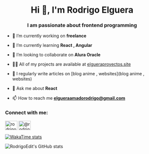 <h1 align="center">Hi 👋, I'm Rodrigo Elguera</h1>
<h3 align="center">I am passionate about frontend programming</h3>

- 🔭 I’m currently working on **freelance**

- 🌱 I’m currently learning **React , Angular**

- 👯 I’m looking to collaborate on **Alura Oracle**

- 👨‍💻 All of my projects are available at [elgueraproyectos.site](elgueraproyectos.site)

- 📝 I regularly write articles on [blog anime , websites](blog anime , websites)

- 💬 Ask me about **React**

- 📫 How to reach me **elgueraamadorodrigo@gmail.com**

<h3 align="left">Connect with me:</h3>
<p align="left">
<a href="https://fb.com/rodrigo elguera amado" target="blank"><img align="center" src="https://raw.githubusercontent.com/rahuldkjain/github-profile-readme-generator/master/src/images/icons/Social/facebook.svg" alt="rodrigo elguera amado" height="30" width="40" /></a>
<a href="https://www.youtube.com/c/@rodrigozyt" target="blank"><img align="center" src="https://raw.githubusercontent.com/rahuldkjain/github-profile-readme-generator/master/src/images/icons/Social/youtube.svg" alt="@rodrigozyt" height="30" width="40" /></a>
</p>

[![WakaTime stats](https://github-readme-stats.vercel.app/api/wakatime?username=RodrigoEdit)](https://wakatime.com/@RodrigoEdit)

![RodrigoEdit's GitHub stats](https://github-readme-stats.vercel.app/api?username=RodrigoEdit&show_icons=true&theme=radical)
